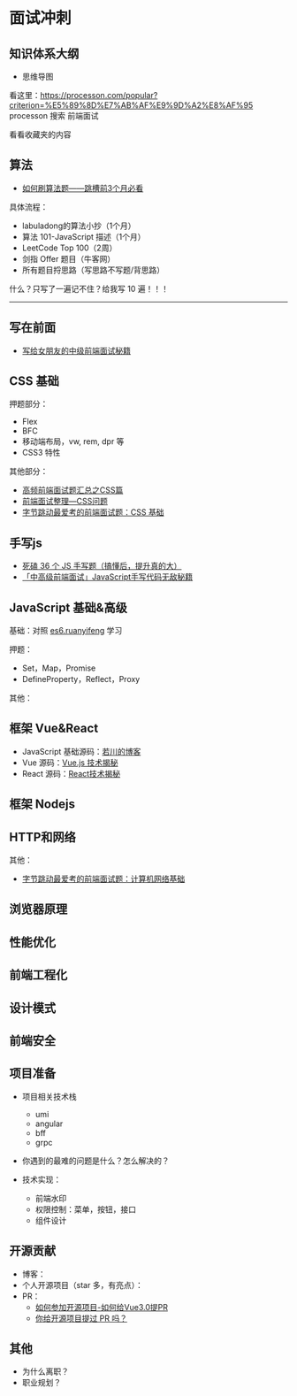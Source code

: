 # 面试冲刺

## 知识体系大纲

- 思维导图

看这里：https://processon.com/popular?criterion=%E5%89%8D%E7%AB%AF%E9%9D%A2%E8%AF%95 processon 搜索 前端面试

看看收藏夹的内容

## 算法

- [如何刷算法题——跳槽前3个月必看](https://zhuanlan.zhihu.com/p/393018866)

具体流程：

- labuladong的算法小抄（1个月）
- 算法 101-JavaScript 描述（1个月）
- LeetCode Top 100（2周）
- 剑指 Offer 题目（牛客网）
- 所有题目捋思路（写思路不写题/背思路）

什么？只写了一遍记不住？给我写 10 遍！！！

-----

## 写在前面

- [写给女朋友的中级前端面试秘籍](https://juejin.cn/post/6844904115428917255)

## CSS 基础

押题部分：

- Flex
- BFC
- 移动端布局，vw, rem, dpr 等
- CSS3 特性

其他部分：

- [高频前端面试题汇总之CSS篇](https://juejin.cn/post/6905539198107942919)
- [前端面试整理—CSS问题](https://zhuanlan.zhihu.com/p/75937487)
- [字节跳动最爱考的前端面试题：CSS 基础](https://juejin.cn/post/6936913689115099143)

## 手写js

- [死磕 36 个 JS 手写题（搞懂后，提升真的大）](https://juejin.cn/post/6946022649768181774)
- [「中高级前端面试」JavaScript手写代码无敌秘籍](https://juejin.cn/post/6844903809206976520#heading-16)

## JavaScript 基础&高级

基础：对照 [es6.ruanyifeng](https://es6.ruanyifeng.com/) 学习

押题：

- Set，Map，Promise
- DefineProperty，Reflect，Proxy

其他：



## 框架 Vue&React

- JavaScript 基础源码：[若川的博客](https://lxchuan12.gitee.io/)
- Vue 源码：[Vue.js 技术揭秘](https://ustbhuangyi.github.io/vue-analysis/)
- React 源码：[React技术揭秘](https://react.iamkasong.com)

## 框架 Nodejs
## HTTP和网络


其他：

- [字节跳动最爱考的前端面试题：计算机网络基础](https://juejin.cn/post/6939691851746279437)

## 浏览器原理
## 性能优化
## 前端工程化
## 设计模式
## 前端安全

## 项目准备

- 项目相关技术栈
  - umi
  - angular
  - bff
  - grpc

- 你遇到的最难的问题是什么？怎么解决的？
- 技术实现：
  - 前端水印
  - 权限控制：菜单，按钮，接口
  - 组件设计

## 开源贡献

- 博客：
- 个人开源项目（star 多，有亮点）：
- PR：
  - [如何参加开源项目-如何给Vue3.0提PR](https://juejin.cn/post/6844904191744278542#heading-2)
  - [你给开源项目提过 PR 吗？](https://juejin.cn/post/6992740541939056677)

## 其他

- 为什么离职？
- 职业规划？

